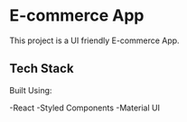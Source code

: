 # E-commerce App

This project is a UI friendly E-commerce App. 

## Tech Stack

Built Using:

-React
-Styled Components
-Material UI
